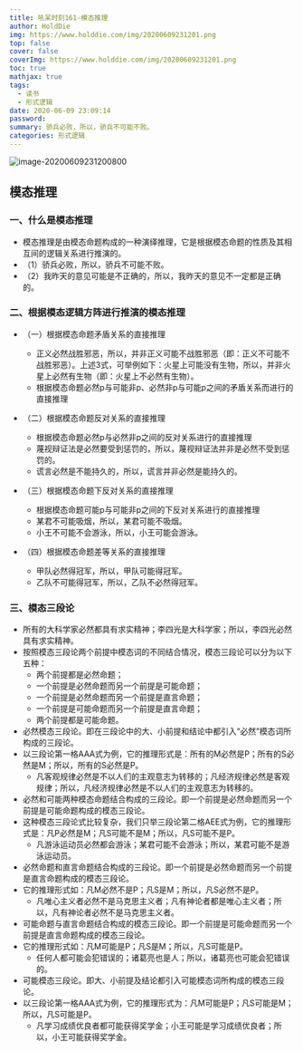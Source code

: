 ```yaml
---
title: 吼呆时刻161-模态推理
author: HoldDie
img: https://www.holddie.com/img/20200609231201.png
top: false
cover: false
coverImg: https://www.holddie.com/img/20200609231201.png
toc: true
mathjax: true
tags:
  - 读书
  - 形式逻辑
date: 2020-06-09 23:09:14
password:
summary: 骄兵必败，所以，骄兵不可能不败。
categories: 形式逻辑
---
```


![image-20200609231200800](https://www.holddie.com/img/20200609231201.png)

## 模态推理

### 一、什么是模态推理

- 模态推理是由模态命题构成的一种演绎推理，它是根据模态命题的性质及其相互间的逻辑关系进行推演的。
- （1）骄兵必败，所以，骄兵不可能不败。
- （2）我昨天的意见可能是不正确的，所以，我昨天的意见不一定都是正确的。

### 二、根据模态逻辑方阵进行推演的模态推理

- （一）根据模态命题矛盾关系的直接推理

	- 正义必然战胜邪恶，所以，并非正义可能不战胜邪恶（即：正义不可能不战胜邪恶）。上述3式，可举例如下：火星上可能没有生物，所以，并非火星上必然有生物（即：火星上不必然有生物）。
	- 根据模态命题必然p与可能非p、必然非p与可能p之间的矛盾关系而进行的直接推理

- （二）根据模态命题反对关系的直接推理

	- 根据模态命题必然p与必然非p之间的反对关系进行的直接推理
	- 蔑视辩证法是必然要受到惩罚的，所以，蔑视辩证法并非是必然不受到惩罚的。
	- 谎言必然是不能持久的，所以，谎言并非必然是能持久的。

- （三）根据模态命题下反对关系的直接推理

	- 根据模态命题可能p与可能非p之间的下反对关系进行的直接推理
	- 某君不可能吸烟，所以，某君可能不吸烟。
	- 小王不可能不会游泳，所以，小王可能会游泳。

- （四）根据模态命题差等关系的直接推理

	- 甲队必然得冠军，所以，甲队可能得冠军。
	- 乙队不可能得冠军，所以，乙队不必然得冠军。

### 三、模态三段论

- 所有的大科学家必然都具有求实精神；李四光是大科学家；所以，李四光必然具有求实精神。
- 按照模态三段论两个前提中模态词的不同结合情况，模态三段论可以分为以下五种：
  - 两个前提都是必然命题；
  - 一个前提是必然命题而另一个前提是可能命题；
  - 一个前提是必然命题而另一个前提是直言命题；
  - 一个前提是可能命题而另一个前提是直言命题；
  - 两个前提都是可能命题。
- 必然模态三段论。即在三段论中的大、小前提和结论中都引入“必然”模态词所构成的三段论。
- 以三段论第一格AAA式为例，它的推理形式是：所有的M必然是P；所有的S必然是M；所以，所有的S必然是P。
	- 凡客观规律必然是不以人们的主观意志为转移的；凡经济规律必然是客观规律；所以，凡经济规律必然是不以人们的主观意志为转移的。
- 必然和可能两种模态命题结合构成的三段论。即一个前提是必然命题而另一个前提是可能命题构成的模态三段论。
- 这种模态三段论式比较复杂，我们只举三段论第二格AEE式为例，它的推理形式是：凡P必然是M；凡S可能不是M；所以，凡S可能不是P。
	- 凡游泳运动员必然都会游泳；某君可能不会游泳；所以，某君可能不是游泳运动员。
- 必然命题和直言命题结合构成的三段论。即一个前提是必然命题而另一个前提是直言命题构成的模态三段论。
- 它的推理形式如：凡M必然不是P；凡S是M；所以，凡S必然不是P。
	- 凡唯心主义者必然不是马克思主义者；凡有神论者都是唯心主义者；所以，凡有神论者必然不是马克思主义者。
- 可能命题与直言命题结合构成的模态三段论。即一个前提是可能命题而另一个前提是直言命题构成的模态三段论。
- 它的推理形式如：凡M可能是P；凡S是M；所以，凡S可能是P。
	- 任何人都可能会犯错误的；诸葛亮也是人；所以，诸葛亮也可能会犯错误的。
- 可能模态三段论。即大、小前提及结论都引入可能模态词所构成的模态三段论。
- 以三段论第一格AAA式为例，它的推理形式为：凡M可能是P；凡S可能是M；所以，凡S可能是P。
	- 凡学习成绩优良者都可能获得奖学金；小王可能是学习成绩优良者；所以，小王可能获得奖学金。